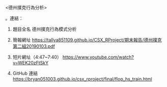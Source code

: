 <德州撲克行為分析>

。連結： 

1. 題目全名
德州撲克行為模式分析

2. 簡報網址
https://tallya851109.github.io/CSX_RProject/期末報告/德州撲克第二組20190103.pdf

3. 短片網址（4:47~7:40）
https://www.youtube.com/watch?v=WEK20zFtSkY

4. GitHub 連結
https://bryan051003.github.io/csx_rproject/final/flop_hs_train.html